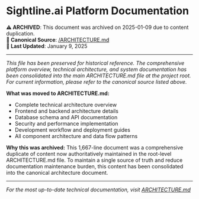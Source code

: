 # Sightline.ai Platform Documentation

**⚠️ ARCHIVED**: This document was archived on 2025-01-09 due to content duplication.  
**📍 Canonical Source**: [/ARCHITECTURE.md](../../../ARCHITECTURE.md)  
**🔄 Last Updated**: January 9, 2025  

---

*This file has been preserved for historical reference. The comprehensive platform overview, technical architecture, and system documentation has been consolidated into the main ARCHITECTURE.md file at the project root. For current information, please refer to the canonical source listed above.*

**What was moved to ARCHITECTURE.md:**
- Complete technical architecture overview
- Frontend and backend architecture details  
- Database schema and API documentation
- Security and performance implementation
- Development workflow and deployment guides
- All component architecture and data flow patterns

**Why this was archived:**
This 1,667-line document was a comprehensive duplicate of content now authoritatively maintained in the root-level ARCHITECTURE.md file. To maintain a single source of truth and reduce documentation maintenance burden, this content has been consolidated into the canonical architecture document.

---

*For the most up-to-date technical documentation, visit [ARCHITECTURE.md](../../../ARCHITECTURE.md)*